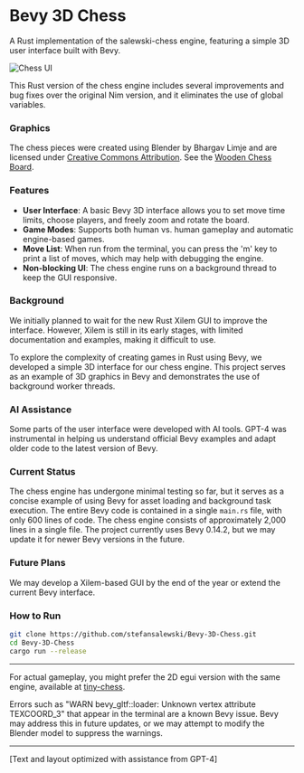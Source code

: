 # Bevy 3D Chess

A Rust implementation of the salewski-chess engine, featuring a simple 3D user interface built with Bevy.

![Chess UI](http://ssalewski.de/tmp/Bevy_3D-Chess.png)

This Rust version of the chess engine includes several improvements and bug fixes over the original Nim version, and it eliminates the use of global variables.

### Graphics

The chess pieces were created using Blender by Bhargav Limje and are licensed under [Creative Commons Attribution](http://creativecommons.org/licenses/by/4.0/).
See the [Wooden Chess Board](https://skfb.ly/oXqwI).

### Features

- **User Interface**: A basic Bevy 3D interface allows you to set move time limits, choose players, and freely zoom and rotate the board.
- **Game Modes**: Supports both human vs. human gameplay and automatic engine-based games.
- **Move List**: When run from the terminal, you can press the 'm' key to print a list of moves, which may help with debugging the engine.
- **Non-blocking UI**: The chess engine runs on a background thread to keep the GUI responsive.

### Background

We initially planned to wait for the new Rust Xilem GUI to improve the interface. However, Xilem is still in its early stages, with limited documentation and examples, making it difficult to use.

To explore the complexity of creating games in Rust using Bevy, we developed a simple 3D interface for our chess engine. This project serves as an example of 3D graphics in Bevy and demonstrates the use of background worker threads.

### AI Assistance

Some parts of the user interface were developed with AI tools. GPT-4 was instrumental in helping us understand official Bevy examples and adapt older code to the latest version of Bevy.

### Current Status

The chess engine has undergone minimal testing so far, but it serves as a concise example of using Bevy for asset loading and background task execution.
The entire Bevy code is contained in a single `main.rs` file, with only 600 lines of code. The chess engine consists of approximately 2,000 lines in a single file. The project currently uses Bevy 0.14.2, but we may update it for newer Bevy versions in the future.

### Future Plans

We may develop a Xilem-based GUI by the end of the year or extend the current Bevy interface.

### How to Run

```sh
git clone https://github.com/stefansalewski/Bevy-3D-Chess.git
cd Bevy-3D-Chess
cargo run --release
```

---

For actual gameplay, you might prefer the 2D egui version with the same engine, available at [tiny-chess](https://github.com/StefanSalewski/tiny-chess).

Errors such as "WARN bevy_gltf::loader: Unknown vertex attribute TEXCOORD_3" that appear in the terminal are a known Bevy issue. Bevy may address this in future updates, or we may attempt to modify the Blender model to suppress the warnings.

---

[Text and layout optimized with assistance from GPT-4]

